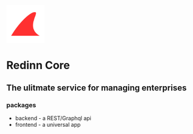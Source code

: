 <img src="./assets/image.jpg" width="100">

# Redinn Core

## The ulitmate service for managing enterprises

### packages

- backend - a REST/Graphql api
- frontend - a universal app
